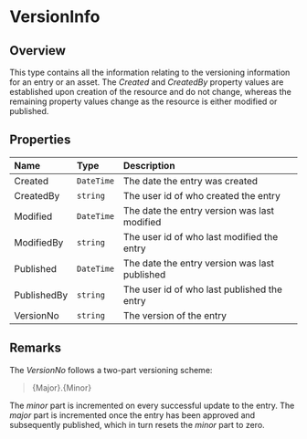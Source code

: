 # VersionInfo

## Overview

This type contains all the information relating to the versioning information for an entry or an asset. The *Created* and *CreatedBy* property values are established upon creation of the resource and do not change, whereas the remaining property values change as the resource is either modified or published.

## Properties

| Name | Type | Description |
| :--- | :--- | :---------- |
| Created | `DateTime` | The date the entry was created |
| CreatedBy | `string` | The user id of who created the entry |
| Modified | `DateTime` | The date the entry version was last modified |
| ModifiedBy | `string` | The user id of who last modified the entry |
| Published | `DateTime` | The date the entry version was last published |
| PublishedBy | `string` | The user id of who last published the entry |
| VersionNo | `string` | The version of the entry |

## Remarks

The *VersionNo* follows a two-part versioning scheme:

> {Major}.{Minor}

The *minor* part is incremented on every successful update to the entry. The *major* part is incremented once the entry has been approved and subsequently published, which in turn resets the *minor* part to zero.
